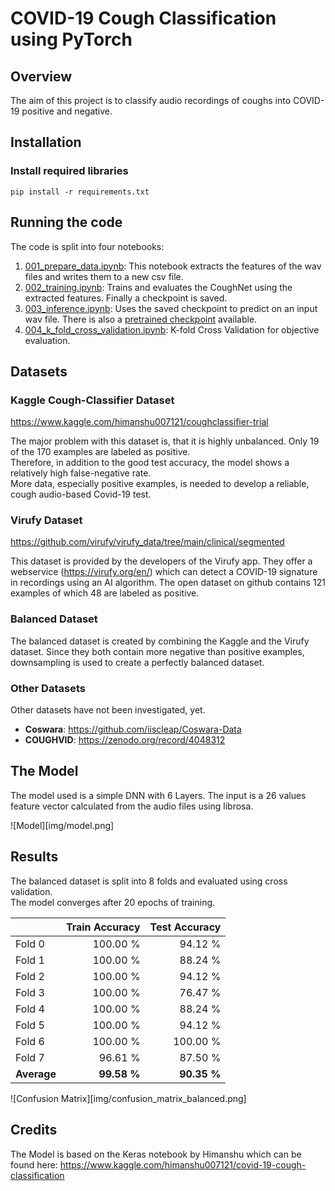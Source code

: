 # COVID-19 Cough Classification using PyTorch

## Overview

The aim of this project is to classify audio recordings of coughs into COVID-19 positive and negative.

## Installation

### Install required libraries

```
pip install -r requirements.txt
```

## Running the code

The code is split into four notebooks:

1. [001_prepare_data.ipynb](001_prepare_data.ipynb): This notebook extracts the features of the wav files and writes them to a new csv file.
2. [002_training.ipynb](002_training.ipynb): Trains and evaluates the CoughNet using the extracted features. Finally a checkpoint is saved.
3. [003_inference.ipynb](003_inference.ipynb): Uses the saved checkpoint to predict on an input wav file. There is also a [pretrained checkpoint](checkpoints/) available.
4. [004_k_fold_cross_validation.ipynb](004_k_fold_cross_validation.ipynb): K-fold Cross Validation for objective evaluation.

## Datasets

### Kaggle Cough-Classifier Dataset

https://www.kaggle.com/himanshu007121/coughclassifier-trial

The major problem with this dataset is, that it is highly unbalanced. Only 19 of the 170 examples are labeled as positive. <br/>
Therefore, in addition to the good test accuracy, the model shows a relatively high false-negative rate. <br/>
More data, especially positive examples, is needed to develop a reliable, cough audio-based Covid-19 test. <br/>

### Virufy Dataset

https://github.com/virufy/virufy_data/tree/main/clinical/segmented

This dataset is provided by the developers of the Virufy app. They offer a webservice (https://virufy.org/en/) which can detect a COVID-19 signature in recordings using an AI algorithm. The open dataset on github contains 121 examples of which 48 are labeled as positive.

### Balanced Dataset

The balanced dataset is created by combining the Kaggle and the Virufy dataset. Since they both contain more negative than positive examples, downsampling is used to create a perfectly balanced dataset.

### Other Datasets

Other datasets have not been investigated, yet.

- **Coswara**: https://github.com/iiscleap/Coswara-Data
- **COUGHVID**: https://zenodo.org/record/4048312

## The Model

The model used is a simple DNN with 6 Layers. The input is a 26 values feature vector calculated from the audio files using librosa.

![Model][img/model.png]

## Results

The balanced dataset is split into 8 folds and evaluated using cross validation.<br/>
The model converges after 20 epochs of training.

|             | Train Accuracy | Test Accuracy |
| ----------- | -------------: | ------------: |
| Fold 0      |       100.00 % |       94.12 % |
| Fold 1      |       100.00 % |       88.24 % |
| Fold 2      |       100.00 % |       94.12 % |
| Fold 3      |       100.00 % |       76.47 % |
| Fold 4      |       100.00 % |       88.24 % |
| Fold 5      |       100.00 % |       94.12 % |
| Fold 6      |       100.00 % |      100.00 % |
| Fold 7      |        96.61 % |       87.50 % |
| **Average** |    **99.58 %** |   **90.35 %** |

![Confusion Matrix][img/confusion_matrix_balanced.png]

## Credits

The Model is based on the Keras notebook by Himanshu which can be found here:
https://www.kaggle.com/himanshu007121/covid-19-cough-classification
